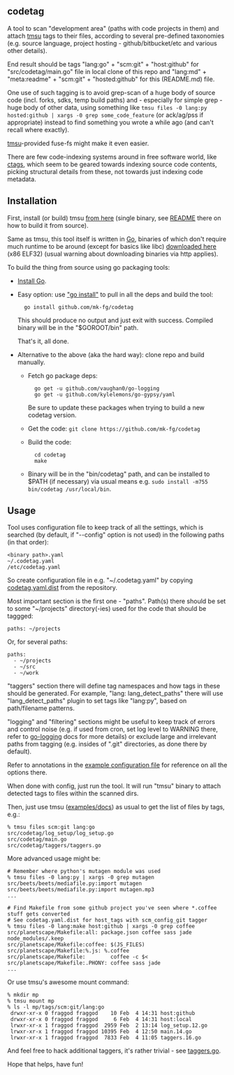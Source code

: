 codetag
--------------------

A tool to scan "development area" (paths with code projects in them) and attach
[tmsu](http://tmsu.org/) tags to their files, according to several pre-defined
taxonomies (e.g. source language, project hosting - github/bitbucket/etc and
various other details).

End result should be tags "lang:go" + "scm:git" + "host:github" for
"src/codetag/main.go" file in local clone of this repo and "lang:md" +
"meta:readme" + "scm:git" + "hosted:github" for this (README.md) file.

One use of such tagging is to avoid grep-scan of a huge body of source code
(incl. forks, sdks, temp build paths) and - especially for simple grep - huge
body of other data, using something like `tmsu files -0 lang:py hosted:github |
xargs -0 grep some_code_feature` (or ack/ag/pss if appropriate) instead to find
something you wrote a while ago (and can't recall where exactly).

[tmsu](http://tmsu.org/)-provided fuse-fs might make it even easier.

There are few code-indexing systems around in free software world, like
[ctags](http://ctags.sourceforge.net/), which seem to be geared towards indexing
source code contents, picking structural details from these, not towards just
indexing code metadata.


Installation
--------------------

First, install (or build) tmsu [from here](http://tmsu.org/) (single binary, see
[README](https://bitbucket.org/oniony/tmsu/) there on how to build it from
source).

Same as tmsu, this tool itself is written in [Go](http://golang.org/), binaries
of which don't require much runtime to be around (except for basics like libc)
[downloaded here](http://fraggod.net/static/code/codetag) (x86 ELF32) (usual
warning about downloading binaries via http applies).

To build the thing from source using go packaging tools:

* [Install Go](http://www.golang.org/).

* Easy option: use
	["go install"](https://golang.org/cmd/go/#hdr-Compile_and_install_packages_and_dependencies)
	to pull in all the deps and build the tool:

		go install github.com/mk-fg/codetag

	This should produce no output and just exit with success.
	Compiled binary will be in the "$GOROOT/bin" path.

	That's it, all done.


* Alternative to the above (aka the hard way): clone repo and build manually.

	* Fetch go package deps:

			go get -u github.com/vaughan0/go-logging
			go get -u github.com/kylelemons/go-gypsy/yaml

		Be sure to update these packages when trying to build a new codetag version.

	* Get the code: `git clone https://github.com/mk-fg/codetag`

	* Build the code:

			cd codetag
			make

	* Binary will be in the "bin/codetag" path, and can be installed to $PATH (if
		necessary) via usual means e.g. `sudo install -m755 bin/codetag
		/usr/local/bin`.


Usage
--------------------

Tool uses configuration file to keep track of all the settings, which is
searched (by default, if "--config" option is not used) in the following paths
(in that order):

	<binary path>.yaml
	~/.codetag.yaml
	/etc/codetag.yaml

So create configuration file in e.g. "~/.codetag.yaml" by copying
[codetag.yaml.dist](https://github.com/mk-fg/codetag/blob/master/codetag.yaml.dist)
from the repository.

Most important section is the first one - "paths".
Path(s) there should be set to some "~/projects" directory(-ies) used for the
code that should be taggged:

	paths: ~/projects

Or, for several paths:

	paths:
	  - ~/projects
	  - ~/src
	  - ~/work

"taggers" section there will define tag namespaces and how tags in these should
be generated.
For example, "lang: lang_detect_paths" there will use "lang_detect_paths" plugin
to set tags like "lang:py", based on path/filename patterns.

"logging" and "filtering" sections might be useful to keep track of errors and
control noise (e.g. if used from cron, set log level to WARNING there, refer to
[go-logging](https://github.com/vaughan0/go-logging) docs for more details) or
exclude large and irrelevant paths from tagging (e.g. insides of ".git"
directories, as done there by default).

Refer to annotations in the [example configuration
file](https://github.com/mk-fg/codetag/blob/master/codetag.yaml.dist) for
reference on all the options there.

When done with config, just run the tool.
It will run "tmsu" binary to attach detected tags to files within the scanned dirs.

Then, just use tmsu ([examples/docs](http://tmsu.org/)) as usual to get the list
of files by tags, e.g.:

	% tmsu files scm:git lang:go
	src/codetag/log_setup/log_setup.go
	src/codetag/main.go
	src/codetag/taggers/taggers.go

More advanced usage might be:

	# Remember where python's mutagen module was used
	% tmsu files -0 lang:py | xargs -0 grep mutagen
	src/beets/beets/mediafile.py:import mutagen
	src/beets/beets/mediafile.py:import mutagen.mp3
	...

	# Find Makefile from some github project you've seen where *.coffee stuff gets converted
	# See codetag.yaml.dist for host_tags with scm_config_git tagger
	% tmsu files -0 lang:make host:github | xargs -0 grep coffee
	src/planetscape/Makefile:all: package.json coffee sass jade node_modules/.keep
	src/planetscape/Makefile:coffee: $(JS_FILES)
	src/planetscape/Makefile:%.js: %.coffee
	src/planetscape/Makefile:        coffee -c $<
	src/planetscape/Makefile:.PHONY: coffee sass jade
	...

Or use tmsu's awesome mount command:

	% mkdir mp
	% tmsu mount mp
	% ls -l mp/tags/scm:git/lang:go
	 drwxr-xr-x 0 fraggod fraggod    10 Feb  4 14:31 host:github
	 drwxr-xr-x 0 fraggod fraggod     6 Feb  4 14:31 host:local
	 lrwxr-xr-x 1 fraggod fraggod  2959 Feb  2 13:14 log_setup.12.go
	 lrwxr-xr-x 1 fraggod fraggod 10395 Feb  4 12:50 main.14.go
	 lrwxr-xr-x 1 fraggod fraggod  7833 Feb  4 11:05 taggers.16.go

And feel free to hack additional taggers, it's rather trivial - see
[taggers.go](https://github.com/mk-fg/codetag/blob/master/src/codetag/taggers/taggers.go).

Hope that helps, have fun!

